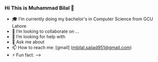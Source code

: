 ### Hi This is Muhammad Bilal 👋


- 🎓 I’m currently doing my bachelor's in Computer Science from GCU Lahore
- 👯 I’m looking to collaborate on ...
- 🤔 I’m looking for help with 
- 💬 Ask me about 
- 📫 How to reach me: [gmail]  (mbilal.sajjad951@gmail.com)
- ⚡ Fun fact: 
-->
